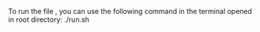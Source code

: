 To run the file , you can use the following command in the terminal opened in root directory:
./run.sh